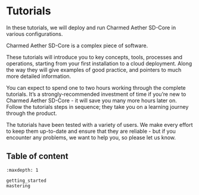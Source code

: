 # Tutorials

In these tutorials, we will deploy and run Charmed Aether SD-Core in various configurations.

Charmed Aether SD-Core is a complex piece of software.

These tutorials will introduce you to key concepts, tools, processes and
operations, starting from your first installation to a cloud deployment.
Along the way they will give examples of good practice, and pointers to much
more detailed information.

You can expect to spend one to two hours working through the complete
tutorials. It’s a strongly-recommended investment of time if you’re new to
Charmed Aether SD-Core - it will save you many more hours later on. Follow the
tutorials steps in sequence; they take you on a learning journey through the
product.

The tutorials have been tested with a variety of users. We make every effort to
keep them up-to-date and ensure that they are reliable - but if you encounter any
problems, we want to help you, so please let us know.

## Table of content

```{toctree}
:maxdepth: 1

getting_started
mastering
```
